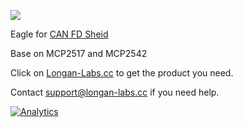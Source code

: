 [![](https://www.longan-labs.cc/media/catalog/category/Categories-32.png)](https://www.longan-labs.cc/can-bus/can-fd.html)

Eagle for [CAN FD Sheid](https://www.longan-labs.cc/1030012.html)

Base on MCP2517 and MCP2542

Click on [Longan-Labs.cc](https://www.longan-labs.cc/) to get the product you need.

Contact [support@longan-labs.cc](support@longan-labs.cc) if you need help.

[![Analytics](https://ga-beacon.appspot.com/UA-101965714-1/Longan_Labs_CAN_FD_Eagle)](https://github.com/igrigorik/ga-beacon)
